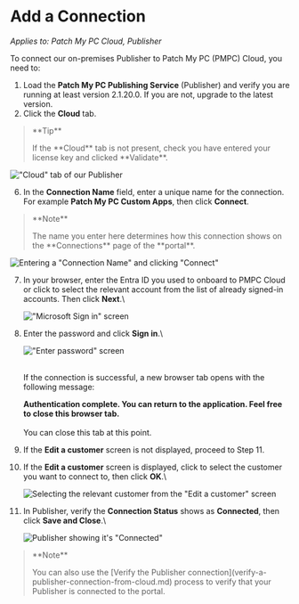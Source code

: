 # Add a Connection

_Applies to: Patch My PC Cloud, Publisher_

To connect our on-premises Publisher to Patch My PC (PMPC) Cloud, you need to:

1. Load the **Patch My PC Publishing Service** (Publisher) and verify you are running at least version 2.1.20.0. If you are not, upgrade to the latest version.
2. Click the **Cloud** tab.

> \*\*Tip\*\*
>
> If the \*\*Cloud\*\* tab is not present, check you have entered your license key and clicked \*\*Validate\*\*.

!["Cloud" tab of our Publisher](../../../_images/image-\(1725\).png)

6. In the **Connection Name** field, enter a unique name for the connection. For example **Patch My PC Custom Apps**, then click **Connect**.

> \*\*Note\*\*
>
> The name you enter here determines how this connection shows on the \*\*Connections\*\* page of the \*\*portal\*\*.

![Entering a "Connection Name" and clicking "Connect"](../../../_images/image-\(1726\).png)

7.  In your browser, enter the Entra ID you used to onboard to PMPC Cloud or click to select the relevant account from the list of already signed-in accounts. Then click **Next**.\\

    !["Microsoft Sign in" screen](../../../_images/image-\(1420\).png)
8.  Enter the password and click **Sign in**.\\

    !["Enter password" screen](../../../_images/image-\(1421\).png)

    \
    If the connection is successful, a new browser tab opens with the following message:

    **Authentication complete. You can return to the application. Feel free to close this browser tab.**\
    \
    You can close this tab at this point.
9. If the **Edit a customer** screen is not displayed, proceed to Step 11.
10. If the **Edit a customer** screen is displayed, click to select the customer you want to connect to, then click **OK**.\\

    ![Selecting the relevant customer from the "Edit a customer" screen](../../../_images/image-\(910\).png)
11. In Publisher, verify the **Connection Status** shows as **Connected**, then click **Save and Close**.\\

    ![Publisher showing it's "Connected"](../../../_images/image-\(1728\).png)

> \*\*Note\*\*
>
> You can also use the \[Verify the Publisher connection]\(verify-a-publisher-connection-from-cloud.md) process to verify that your Publisher is connected to the portal.
